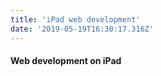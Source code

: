 ```yaml
---
title: 'iPad web development'
date: '2019-05-19T16:30:17.316Z'
---
```


#### Web development on iPad
